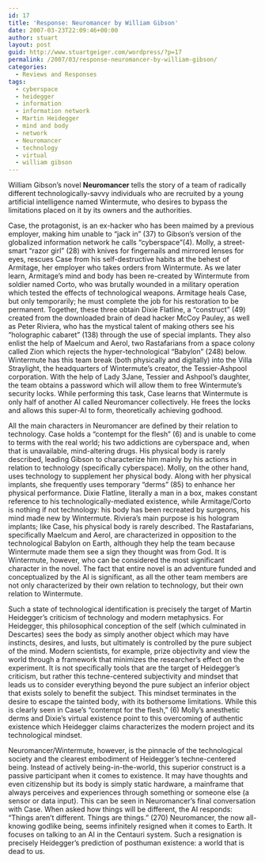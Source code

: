 ```yaml
---
id: 17
title: 'Response: Neuromancer by William Gibson'
date: 2007-03-23T22:09:46+00:00
author: stuart
layout: post
guid: http://www.stuartgeiger.com/wordpress/?p=17
permalink: /2007/03/response-neuromancer-by-william-gibson/
categories:
  - Reviews and Responses
tags:
  - cyberspace
  - heidegger
  - information
  - information network
  - Martin Heidegger
  - mind and body
  - network
  - Neuromancer
  - technology
  - virtual
  - william gibson
---
```

William Gibson’s novel **Neuromancer** tells the story of a team of radically different technologically-savvy individuals who are recruited by a young artificial intelligence named Wintermute, who desires to bypass the limitations placed on it by its owners and the authorities.<!--more-->

Case, the protagonist, is an ex-hacker who has been maimed by a previous employer, making him unable to “jack in” (37) to Gibson’s version of the globalized information network he calls “cyberspace”(4). Molly, a street-smart “razor girl” (28) with knives for fingernails and mirrored lenses for eyes, rescues Case from his self-destructive habits at the behest of Armitage, her employer who takes orders from Wintermute. As we later learn, Armitage’s mind and body has been re-created by Wintermute from soldier named Corto, who was brutally wounded in a military operation which tested the effects of technological weapons. Armitage heals Case, but only temporarily; he must complete the job for his restoration to be permanent. Together, these three obtain Dixie Flatline, a “construct” (49) created from the downloaded brain of dead hacker McCoy Pauley, as well as Peter Riviera, who has the mystical talent of making others see his “holographic cabaret” (138) through the use of special implants. They also enlist the help of Maelcum and Aerol, two Rastafarians from a space colony called Zion which rejects the hyper-technological “Babylon” (248) below. Wintermute has this team break (both physically and digitally) into the Villa Straylight, the headquarters of Wintermute’s creator, the Tessier-Ashpool corporation. With the help of Lady 3Jane, Tessier and Ashpool’s daughter, the team obtains a password which will allow them to free Wintermute’s security locks. While performing this task, Case learns that Wintermute is only half of another AI called Neuromancer collectively. He frees the locks and allows this super-AI to form, theoretically achieving godhood.

All the main characters in Neuromancer are defined by their relation to technology. Case holds a “contempt for the flesh” (6) and is unable to come to terms with the real world; his two addictions are cyberspace and, when that is unavailable, mind-altering drugs. His physical body is rarely described, leading Gibson to characterize him mainly by his actions in relation to technology (specifically cyberspace). Molly, on the other hand, uses technology to supplement her physical body. Along with her physical implants, she frequently uses temporary “derms” (85) to enhance her physical performance. Dixie Flatline, literally a man in a box, makes constant reference to his technologically-mediated existence, while Armitage/Corto is nothing if not technology: his body has been recreated by surgeons, his mind made new by Wintermute. Riviera’s main purpose is his hologram implants; like Case, his physical body is rarely described. The Rastafarians, specifically Maelcum and Aerol, are characterized in opposition to the technological Babylon on Earth, although they help the team because Wintermute made them see a sign they thought was from God. It is Wintermute, however, who can be considered the most significant character in the novel. The fact that entire novel is an adventure funded and conceptualized by the AI is significant, as all the other team members are not only characterized by their own relation to technology, but their own relation to Wintermute.

Such a state of technological identification is precisely the target of Martin Heidegger’s criticism of technology and modern metaphysics. For Heidegger, this philosophical conception of the self (which culminated in Descartes) sees the body as simply another object which may have instincts, desires, and lusts, but ultimately is controlled by the pure subject of the mind. Modern scientists, for example, prize objectivity and view the world through a framework that minimizes the researcher’s effect on the experiment. It is not specifically tools that are the target of Heidegger’s criticism, but rather this techne-centered subjectivity and mindset that leads us to consider everything beyond the pure subject an inferior object that exists solely to benefit the subject. This mindset terminates in the desire to escape the tainted body, with its bothersome limitations. While this is clearly seen in Case’s “contempt for the flesh,” (6) Molly’s anesthetic derms and Dixie’s virtual existence point to this overcoming of authentic existence which Heidegger claims characterizes the modern project and its technological mindset.

Neuromancer/Wintermute, however, is the pinnacle of the technological society and the clearest embodiment of Heidegger’s techne-centered being. Instead of actively being-in-the-world, this superior construct is a passive participant when it comes to existence. It may have thoughts and even citizenship but its body is simply static hardware, a mainframe that always perceives and experiences through something or someone else (a sensor or data input). This can be seen in Neuromancer’s final conversation with Case. When asked how things will be different, the AI responds: “Things aren&#8217;t different. Things are things.” (270) Neuromancer, the now all-knowing godlike being, seems infinitely resigned when it comes to Earth. It focuses on talking to an AI in the Centauri system. Such a resignation is precisely Heidegger’s prediction of posthuman existence: a world that is dead to us.